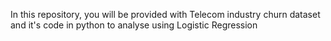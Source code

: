 In this repository, you will be provided with Telecom industry churn dataset and it's code in python to analyse using Logistic Regression
